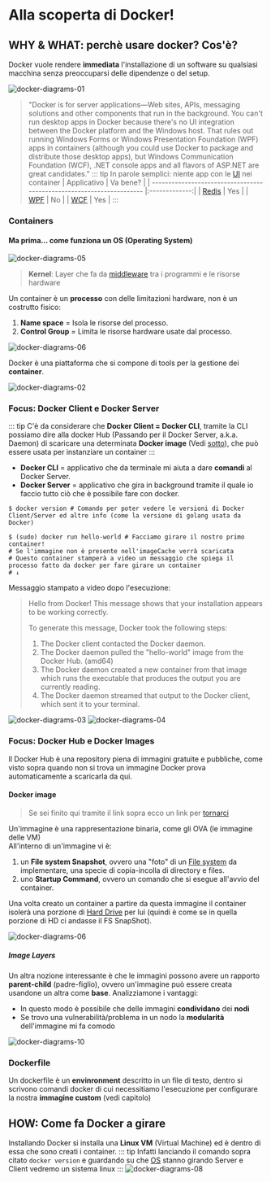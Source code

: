 # Alla scoperta di Docker!

## WHY & WHAT: perchè usare docker? Cos'è?
Docker vuole rendere **immediata** l'installazione di un software su qualsiasi macchina senza preoccuparsi delle dipendenze o del setup.

![docker-diagrams-01](./assets/docker-diagrams-01.png)

> "Docker is for server applications—Web sites, APIs, messaging solutions and other components that run in the background. You can't run desktop apps in Docker because there's no UI integration between the Docker platform and the Windows host. That rules out running Windows Forms or Windows Presentation Foundation (WPF) apps in containers (although you could use Docker to package and distribute those desktop apps), but Windows Communication Foundation (WCF), .NET console apps and all flavors of ASP.NET are great candidates."
::: tip
In parole semplici: niente app con le [UI](https://it.wikipedia.org/wiki/Interfaccia_utente) nei container
| Applicativo                                                           | Va bene?      |
| --------------------------------------------------------------------- |:-------------:|
| [Redis](https://redis.io/)                                            | Yes           |
| [WPF](https://it.wikipedia.org/wiki/Windows_Presentation_Foundation)  | No            |
| [WCF](https://it.wikipedia.org/wiki/Windows_Communication_Foundation) | Yes           |
:::

### Containers

#### Ma prima... come funziona un OS (Operating System)

![docker-diagrams-05](./assets/docker-diagrams-05.png)

> **Kernel**: Layer che fa da [middleware](https://it.wikipedia.org/wiki/Middleware) tra i programmi e le risorse hardware

Un container è un **processo** con delle limitazioni hardware, non è un costrutto fisico:
1. **Name space** = Isola le risorse del processo.
2. **Control Group** = Limita le risorse hardware usate dal processo.

![docker-diagrams-06](./assets/docker-diagrams-06.png)

Docker è una piattaforma che si compone di tools per la gestione dei **container**.

![docker-diagrams-02](./assets/docker-diagrams-02.png)

### Focus: Docker Client e Docker Server
::: tip
C'è da considerare che **Docker Client = Docker CLI**, tramite la CLI possiamo dire alla docker Hub (Passando per il Docker Server, a.k.a. Daemon) di scaricare una determinata **Docker image** (Vedi [sotto](./#docker-image)), che può essere usata per instanziare un container
:::
- **Docker CLI** = applicativo che da terminale mi aiuta a dare **comandi** al Docker Server.
- **Docker Server** = applicativo che gira in background tramite il quale io faccio tutto ciò che è possibile fare con docker.
``` bash{4}
$ docker version # Comando per poter vedere le versioni di Docker Client/Server ed altre info (come la versione di golang usata da Docker)

$ (sudo) docker run hello-world # Facciamo girare il nostro primo container!
# Se l'immagine non è presente nell'imageCache verrà scaricata
# Questo container stamperà a video un messaggio che spiega il processo fatto da docker per fare girare un container
# ↓
```
Messaggio stampato a video dopo l'esecuzione:
> Hello from Docker!
> This message shows that your installation appears to be working correctly.
>
> To generate this message, Docker took the following steps:
>  1. The Docker client contacted the Docker daemon.
>  2. The Docker daemon pulled the "hello-world" image from the Docker Hub.
>     (amd64)
>  3. The Docker daemon created a new container from that image which runs the
>     executable that produces the output you are currently reading.
>  4. The Docker daemon streamed that output to the Docker client, which sent it
>     to your terminal.


![docker-diagrams-03](./assets/docker-diagrams-03.png)
![docker-diagrams-04](./assets/docker-diagrams-04.png)

### Focus: Docker Hub e Docker Images
Il Docker Hub è una repository piena di immagini gratuite e pubbliche, come visto sopra quando non si trova un immagine Docker prova automaticamente a scaricarla da qui.


#### Docker image
> Se sei finito qui tramite il link sopra ecco un link per [tornarci](./#focus-docker-client-e-docker-server)

Un'immagine è una rappresentazione binaria, come gli OVA (le immagine delle VM)<br>
All'interno di un'immagine vi è:
1. un **File system Snapshot**, ovvero una "foto" di un [File system](https://it.wikipedia.org/wiki/File_system) da implementare, una specie di copia-incolla di directory e files.
2. uno **Startup Command**, ovvero un comando che si esegue all'avvio del container.

Una volta creato un container a partire da questa immagine il container isolerà una porzione di [Hard Drive](https://it.wikipedia.org/wiki/Disco_rigido) per lui (quindi è come se in quella porzione di HD ci andasse il FS SnapShot).

![docker-diagrams-06](./assets/docker-diagrams-07.png)

##### Image Layers
Un altra nozione interessante è che le immagini possono avere un rapporto **parent-child** (padre-figlio), ovvero un'immagine può essere creata usandone un altra come **base**. Analizziamone i vantaggi:
- In questo modo è possibile che delle immagini **condividano** dei **nodi**
- Se trovo una vulnerabilità/problema in un nodo la **modularità** dell'immagine mi fa comodo

![docker-diagrams-10](./assets/docker-diagrams-10.png)

### Dockerfile
Un dockerfile è un **envinronment** descritto in un file di testo, dentro si scrivono comandi docker di cui necessitiamo l'esecuzione per configurare la nostra **immagine custom** (vedi capitolo)

## HOW: Come fa Docker a girare
Installando Docker si installa una **Linux VM** (Virtual Machine) ed è dentro di essa che sono creati i container.
::: tip
Infatti lanciando il comando sopra citato `docker version` e guardando su che [OS](https://it.wikipedia.org/wiki/Sistema_operativo) stanno girando Server e Client vedremo un sistema linux
:::
![docker-diagrams-08](./assets/docker-diagrams-08.png)
